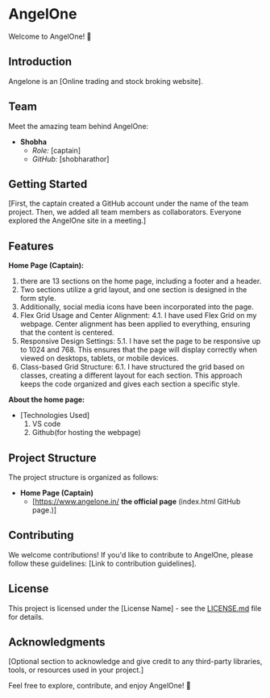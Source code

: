 # AngelOne

Welcome to AngelOne! 🚀

## Introduction

Angelone is an [Online trading and stock broking website].

## Team

Meet the amazing team behind AngelOne:

- **Shobha**
  - *Role:* [captain]
  - *GitHub:* [shobharathor]

## Getting Started

[First, the captain created a GitHub account under the name of the team project. Then, we added all team members as collaborators. Everyone explored the AngelOne site in a meeting.]

## Features
 **Home Page (Captain):**
  1. there are 13 sections on the home page, including a footer and a header.
  2. Two sections utilize a grid layout, and one section is designed in the form style.
  3. Additionally, social media icons have been incorporated into the page.
  4. Flex Grid Usage and Center Alignment:
     4.1. I have used Flex Grid on my webpage.
     Center alignment has been applied to everything, ensuring that the content is centered.
  5. Responsive Design Settings:
     5.1. I have set the page to be responsive up to 1024 and 768.
     This ensures that the page will display correctly when viewed on desktops, tablets, or mobile devices.
 6. Class-based Grid Structure:
    6.1. I have structured the grid based on classes, creating a different layout for each section.
      This approach keeps the code organized and gives each section a specific style.


 **About the home page:**
 - [Technologies Used]
   1. VS code
   2. Github(for hosting the webpage)
      
 ## Project Structure
The project structure is organized as follows:

- **Home Page (Captain)**
  - [https://www.angelone.in/ **the official page** (index.html GitHub page.)]

## Contributing

We welcome contributions! If you'd like to contribute to AngelOne, please follow these guidelines: [Link to contribution guidelines].

## License

This project is licensed under the [License Name] - see the [LICENSE.md](LICENSE.md) file for details.

## Acknowledgments

[Optional section to acknowledge and give credit to any third-party libraries, tools, or resources used in your project.]

Feel free to explore, contribute, and enjoy AngelOne! 🌟
